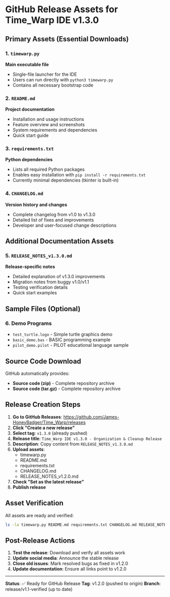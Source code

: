 # GitHub Release Assets for Time_Warp IDE v1.3.0

## Primary Assets (Essential Downloads)

### 1. `timewarp.py`

**Main executable file**

- Single-file launcher for the IDE
- Users can run directly with `python3 timewarp.py`
- Contains all necessary bootstrap code

### 2. `README.md`

**Project documentation**

- Installation and usage instructions
- Feature overview and screenshots
- System requirements and dependencies
- Quick start guide

### 3. `requirements.txt`

**Python dependencies**

- Lists all required Python packages
- Enables easy installation with `pip install -r requirements.txt`
- Currently minimal dependencies (tkinter is built-in)

### 4. `CHANGELOG.md`

**Version history and changes**

- Complete changelog from v1.0 to v1.3.0
- Detailed list of fixes and improvements
- Developer and user-focused change descriptions

## Additional Documentation Assets

### 5. `RELEASE_NOTES_v1.3.0.md`

**Release-specific notes**

- Detailed explanation of v1.3.0 improvements
- Migration notes from buggy v1.0/v1.1
- Testing verification details
- Quick start examples

## Sample Files (Optional)

### 6. Demo Programs

- `test_turtle.logo` - Simple turtle graphics demo
- `basic_demo.bas` - BASIC programming example  
- `pilot_demo.pilot` - PILOT educational language sample

## Source Code Download

GitHub automatically provides:

- **Source code (zip)** - Complete repository archive
- **Source code (tar.gz)** - Complete repository archive

## Release Creation Steps

1. **Go to GitHub Releases**: <https://github.com/James-HoneyBadger/Time_Warp/releases>
2. **Click "Create a new release"**
3. **Select tag**: `v1.3.0` (already pushed)
4. **Release title**: `Time_Warp IDE v1.3.0 - Organization & Cleanup Release`
5. **Description**: Copy content from `RELEASE_NOTES_v1.3.0.md`
6. **Upload assets**:
   - timewarp.py
   - README.md  
   - requirements.txt
   - CHANGELOG.md
   - RELEASE_NOTES_v1.2.0.md
7. **Check "Set as the latest release"**
8. **Publish release**

## Asset Verification

All assets are ready and verified:

```bash
ls -la timewarp.py README.md requirements.txt CHANGELOG.md RELEASE_NOTES_v1.2.0.md
```

## Post-Release Actions

1. **Test the release**: Download and verify all assets work
2. **Update social media**: Announce the stable release
3. **Close old issues**: Mark resolved bugs as fixed in v1.2.0
4. **Update documentation**: Ensure all links point to v1.2.0

---

**Status**: ✅ Ready for GitHub Release
**Tag**: v1.2.0 (pushed to origin)
**Branch**: release/v1.1-verified (up to date)
